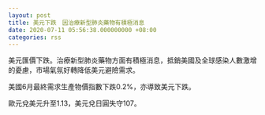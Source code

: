 ```yaml
---
layout: post
title: 美元下跌　因治療新型肺炎藥物有積極消息
date: 2020-07-11 05:56:38.000000000 +08:00
categories: rss
---
```


美元匯價下跌。治療新型肺炎藥物方面有積極消息，抵銷美國及全球感染人數激增的憂慮，市場氣氛好轉降低美元避險需求。

美國6月最終需求生產物價指數下跌0.2%，亦導致美元下跌。

歐元兌美元升至1.13，美元兌日圓失守107。
